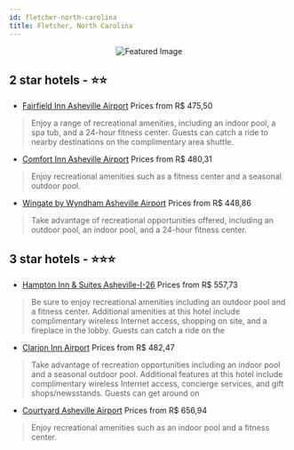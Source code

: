 ```yaml
---
id: fletcher-north-carolina
title: Fletcher, North Carolina
---
```


<center><img src="https://i.travelapi.com/hotels/1000000/20000/16800/16749/6a81e23c_z.jpg" alt="Featured Image" /></center>


##  2 star hotels - ⭐️⭐️

-    [Fairfield Inn Asheville Airport](https://us.hurb.com/hotels/fletcher/fairfield-inn-asheville-airport-JNP-JP104361?cmp=18055) Prices from R$ 475,50
   > Enjoy a range of recreational amenities, including an indoor pool, a spa tub, and a 24-hour fitness center. Guests can catch a ride to nearby destinations on the complimentary area shuttle.
-    [Comfort Inn Asheville Airport](https://us.hurb.com/hotels/fletcher/comfort-inn-asheville-airport-JNP-JP013617?cmp=18055) Prices from R$ 480,31
   > Enjoy recreational amenities such as a fitness center and a seasonal outdoor pool.
-    [Wingate by Wyndham Asheville Airport](https://us.hurb.com/hotels/fletcher/wingate-by-wyndham-asheville-airport-JNP-JP02643S?cmp=18055) Prices from R$ 448,86
   > Take advantage of recreational opportunities offered, including an outdoor pool, an indoor pool, and a 24-hour fitness center.

##  3 star hotels - ⭐️⭐️⭐️

-    [Hampton Inn & Suites Asheville-I-26](https://us.hurb.com/hotels/fletcher/hampton-inn-suites-asheville-i-26-JNP-JP013607?cmp=18055) Prices from R$ 557,73
   > Be sure to enjoy recreational amenities including an outdoor pool and a fitness center. Additional amenities at this hotel include complimentary wireless Internet access, shopping on site, and a fireplace in the lobby. Guests can catch a ride on the 
-    [Clarion Inn Airport](https://us.hurb.com/hotels/fletcher/clarion-inn-airport-JNP-JP013616?cmp=18055) Prices from R$ 482,47
   > Take advantage of recreation opportunities including an indoor pool and a seasonal outdoor pool. Additional features at this hotel include complimentary wireless Internet access, concierge services, and gift shops/newsstands. Guests can get around on
-    [Courtyard Asheville Airport](https://us.hurb.com/hotels/fletcher/courtyard-asheville-airport-JNP-JP874547?cmp=18055) Prices from R$ 656,94
   > Enjoy recreational amenities such as an indoor pool and a fitness center.
